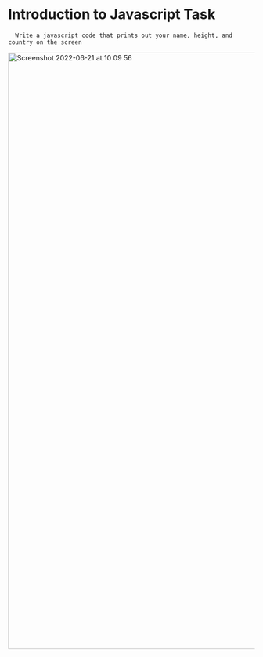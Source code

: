 #  Introduction to Javascript Task

      Write a javascript code that prints out your name, height, and country on the screen

<img width="1216" alt="Screenshot 2022-06-21 at 10 09 56" src="https://user-images.githubusercontent.com/56538561/174763395-2e138fd2-4bf3-46c2-8d89-92176caa692c.png">
